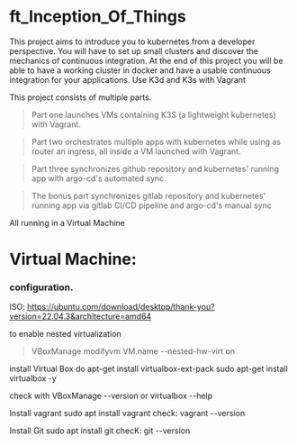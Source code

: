 # ft_Inception_Of_Things

This project aims to introduce you to kubernetes from a developer perspective. You will have to set up small clusters and discover the mechanics of continuous integration. At the end of this project you will be able to have a working cluster in docker and have a usable continuous integration for your applications.
Use K3d and K3s with Vagrant

This project consists of multiple parts.
>Part one launches VMs containing K3S (a lightweight kubernetes) with Vagrant.

>Part two orchestrates multiple apps with kubernetes while using as router an ingress, all inside a VM launched with Vagrant.

>Part three synchronizes github repository and kubernetes' running app with argo-cd's automated sync.

>The bonus part synchronizes gitlab repository and kubernetes' running app via gitlab CI/CD pipeline and argo-cd's manual sync

All running in a Virtual Machine

# Virtual Machine:

### configuration.

ISO: https://ubuntu.com/download/desktop/thank-you?version=22.04.3&architecture=amd64


to enable nested virtualization
>VBoxManage modifyvm VM.name --nested-hw-virt on

install Virtual Box
do apt-get install virtualbox-ext-pack
sudo apt-get install virtualbox -y

check with
VBoxManage --version
or
virtualbox --help

Install vagrant
sudo apt install vagrant
check:
vagrant --version

Install Git
sudo apt install git
checK:
git --version
